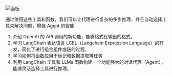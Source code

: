 ![画板](https://cdn.nlark.com/yuque/0/2025/jpeg/2639475/1736819671016-e6498637-2f75-41ba-a843-fc1ce1c43ff0.jpeg)

通过使用这些工具和函数，我们可以让代理进行复杂的多步推理，并且自动选择工具来解决问题，增强 Agent 的智能

1. 介绍 OpenAI 的 API 调用的新功能，能够格式化输出的格式。
2. 学习 LangChain 表达语言 LCEL（Langchain Expression Language）的开发，简化了进行组合组件或链的过程。
3. 学习如何将函数应用于标记和数据提取等任务
4. 利用 LangChain 工具和 LLMs 函数构建一个功能强大的对话代理（Agent），能够灵活选择工具进行推理。



